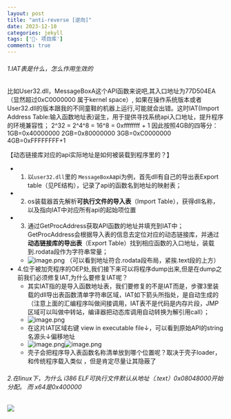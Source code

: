 ```yaml
---
layout: post
title: "anti-reverse [逆向]"
date: 2023-12-10
categories: jekyll
tags: ['🥁- 项目库']
comments: true
---
```


###### 1.IAT表是什么，怎么作用生效的
比如User32.dll，MessageBoxA这个API函数来说吧,其入口地址为77D504EA（显然超过0xC0000000 属于kernel space）, 如果在操作系统版本或者User32.dll的版本跟我的不同童鞋的机器上运行,可能就会出错。这时IAT(Import Address Table:输入函数地址表)诞生，用于提供寻找系统api入口地址，提升程序的环境兼容性；
2^32 = 2^4^8 = 16^8 = 0xffffffff + 1
因此按照4GB的四等分：1GB=0x40000000 2GB=0x80000000 3GB=0xC0000000 4GB=0xFFFFFFFF+1

【动态链接库对应的api实际地址是如何被装载到程序里的？】

- 1. 以`user32.dll`里的 `MessageBoxA`api为例，首先dll有自己的导出表Export table（见PE结构），记录了api的函数名到地址的映射表；
- 2. os装载器首先解析**可执行文件的导入表**（Import Table），获得dll名称，以及指向IAT中对应所有api的起始项位置
- 3. 通过GetProcAddress获取API函数的地址并填充到IAT中；GetProcAddress会根据导入表的信息去定位对应的动态链接库，并通过**动态链接库的导出表**（Export Table）找到相应函数的入口地址，装载到.rodata段作为字符串常量；
   - ![image.png](https://cdn.nlark.com/yuque/0/2023/png/26575180/1698168589785-cbb1ddb8-2279-4d77-b830-b2a1c7aed2fc.png#averageHue=%23d2d0c8&clientId=ud3801d77-ccbe-4&from=paste&height=171&id=ufde9663e&originHeight=452&originWidth=561&originalType=binary&ratio=2.640000104904175&rotation=0&showTitle=false&size=431742&status=done&style=none&taskId=u0807834a-c017-477d-9ffc-de0b3dcaac7&title=&width=212.49999155600898) （可以看到地址符合.rodata段布局，紧挨.text段的上方）
- 4.位于被加壳程序的OEP处,我们接下来可以将程序dump出来,但是在dump之前我们必须修复IAT,为什么要修复IAT呢？
   - 其实IAT指的是导入函数地址表，我们要修复的不是IAT而是，步骤3里装载的dll导出表函数清单字符串区域，IAT如下箭头所指处，是自动生成的（注意上面的汇编程序叫做间接调用，IAT表不是代码是内存片段，JMP区域可以叫做中转站，编译器把动态库调用自动转换为解引用call）；
   - ![image.png](https://cdn.nlark.com/yuque/0/2023/png/26575180/1698169282026-5cc189b1-2a9e-49b9-b431-b5358976bfa6.png#averageHue=%23e1dfc3&clientId=ud3801d77-ccbe-4&from=paste&height=294&id=ub13874f6&originHeight=776&originWidth=1223&originalType=binary&ratio=2.640000104904175&rotation=0&showTitle=false&size=1126334&status=done&style=none&taskId=u70561dcc-8c58-4b50-ac3d-5b5914d0fc4&title=&width=463.25755734937434)
   - 在这片IAT区域右键 view in executable file↓，可以看到原始API的string名源头↓偏移地址
   - ![image.png](https://cdn.nlark.com/yuque/0/2023/png/26575180/1698169635793-45ba029a-48f7-4550-bfea-91f03218543e.png#averageHue=%23d8d6c7&clientId=ud3801d77-ccbe-4&from=paste&height=165&id=uc70cd9c0&originHeight=435&originWidth=1067&originalType=binary&ratio=2.640000104904175&rotation=0&showTitle=false&size=769929&status=done&style=none&taskId=ud6c5f82c-5dc9-4798-b48a-64029e7eacc&title=&width=404.1666506065269)![image.png](https://cdn.nlark.com/yuque/0/2023/png/26575180/1698169705976-21158bd9-da2f-4cf4-98e2-ea1959561220.png#averageHue=%23d2cfc7&clientId=ud3801d77-ccbe-4&from=paste&height=167&id=ueddf184f&originHeight=441&originWidth=595&originalType=binary&ratio=2.640000104904175&rotation=0&showTitle=false&size=434727&status=done&style=none&taskId=u42940dcb-0443-4c2e-9138-ceffc9b8241&title=&width=225.37877892303985)
   - 壳子会把程序导入表函数名称清单放到哪个位置呢？取决于壳子loader，和传统程序载入类似 ，但是肯定尽量让其隐蔽了
###### 2.在linux下，为什么 i386 ELF可执行文件默认从地址（.text）0x08048000开始分配。 而 x64是0x400000
![](https://cdn.nlark.com/yuque/0/2023/png/26575180/1698164141354-60f4494e-236b-46de-8e0d-c43ddbcc1d48.png#averageHue=%23fbfaf8&clientId=ud3801d77-ccbe-4&from=paste&height=401&id=u4f3d65e0&originHeight=970&originWidth=1884&originalType=url&ratio=2.640000104904175&rotation=0&showTitle=false&status=done&style=none&taskId=ucbc5d443-a9c4-4b1b-9268-9e06ec4efe6&title=&width=779.0108642578125)
